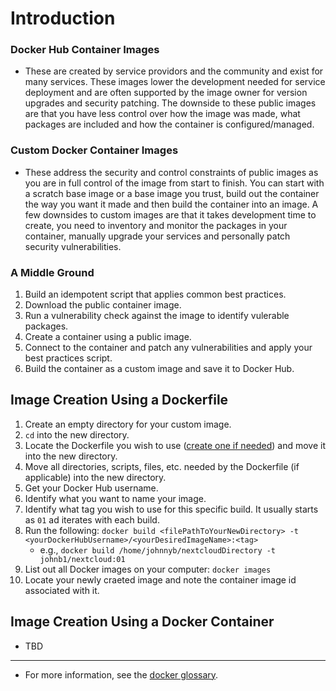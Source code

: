 # Introduction
### Docker Hub Container Images
- These are created by service providors and the community and exist for many services. These images lower the development needed for service deployment and are often supported by the image owner for version upgrades and security patching. The downside to these public images are that you have less control over how the image was made, what packages are included and how the container is configured/managed.

### Custom Docker Container Images
- These address the security and control constraints of public images as you are in full control of the image from start to finish. You can start with a scratch base image or a base image you trust, build out the container the way you want it made and then build the container into an image. A few downsides to custom images are that it takes development time to create, you need to inventory and monitor the packages in your container, manually upgrade your services and personally patch security vulnerabilities.

### A Middle Ground
1. Build an idempotent script that applies common best practices.
1. Download the public container image.
1. Run a vulnerability check against the image to identify vulerable packages.
1. Create a container using a public image.
1. Connect to the container and patch any vulnerabilities and apply your best practices script.
1. Build the container as a custom image and save it to Docker Hub.

## Image Creation Using a Dockerfile
1. Create an empty directory for your custom image.
1. ``cd`` into the new directory. 
1. Locate the Dockerfile you wish to use ([create one if needed](https://github.com/brian-tex/public-documentation/blob/main/procedures/docker/How%20to%20Create%20a%20Dockerfile.md)) and move it into the new directory.
1. Move all directories, scripts, files, etc. needed by the Dockerfile (if applicable) into the new directory.
1. Get your Docker Hub username.
1. Identify what you want to name your image.
1. Identify what tag you wish to use for this specific build. It usually starts as ```01``` ad iterates with each build.
1. Run the following: ```docker build <filePathToYourNewDirectory> -t <yourDockerHubUsername>/<yourDesiredImageName>:<tag>```
    - e.g., ```docker build /home/johnnyb/nextcloudDirectory -t johnb1/nextcloud:01```
1. List out all Docker images on your computer: ```docker images```
1. Locate your newly craeted image and note the container image id associated with it.

## Image Creation Using a Docker Container
- TBD
---
- For more information, see the [docker glossary](https://github.com/brian-tex/public-documentation/blob/main/reference/docker/glossary.md).

